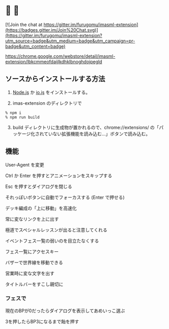# :poop: :poop:

[![Join the chat at https://gitter.im/furugomu/imasml-extension](https://badges.gitter.im/Join%20Chat.svg)](https://gitter.im/furugomu/imasml-extension?utm_source=badge&utm_medium=badge&utm_campaign=pr-badge&utm_content=badge)

https://chrome.google.com/webstore/detail/imasml-extension/lbkcmmeofdaijlkdhklbnoghdojpegld

## ソースからインストールする方法

1. [Node.js](nodejs.org) か [io.js](iojs.org) をインストールする。

2. imas-extension のディレクトリで
```
% npm i
% npm run build
```

3. build ディレクトリに生成物が置かれるので、chrome://extensions/ の「パッケージ化されていない拡張機能を読み込む…」ボタンで読み込む。

## 機能

User-Agent を変更

Ctrl か Enter を押すとアニメーションをスキップする

Esc を押すとダイアログを閉じる

それっぽいボタンに自動でフォーカスする (Enter で押せる)

デッキ編成の「上に移動」を高速化

常に変なリンクを上に出す

極道でスペシャルレッスンが出ると注意してくれる

イベントフェス一覧の弱いのを目立たなくする

フェス一覧にアクセスキー

バザーで世界線を移動できる

営業時に変な文字を出す

タイトルバーをすこし親切に

### フェスで

現在のBPが0だったらダイアログを表示してあめいっこ選ぶ

3を押したらBP3になるまで飴を押す
